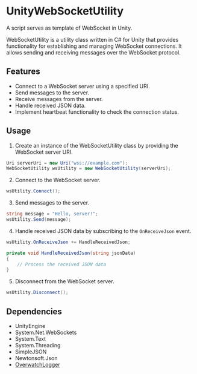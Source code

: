 # UnityWebSocketUtility
A script serves as template of WebSocket in Unity.

WebSocketUtility is a utility class written in C# for Unity that provides functionality for establishing and managing WebSocket connections. It allows sending and receiving messages over the WebSocket protocol.

## Features

- Connect to a WebSocket server using a specified URI.
- Send messages to the server.
- Receive messages from the server.
- Handle received JSON data.
- Implement heartbeat functionality to check the connection status.

## Usage

1. Create an instance of the WebSocketUtility class by providing the WebSocket server URI.

```csharp
Uri serverUri = new Uri("wss://example.com");
WebSocketUtility wsUtility = new WebSocketUtility(serverUri);
```

2. Connect to the WebSocket server.

```csharp
wsUtility.Connect();
```

3. Send messages to the server.

```csharp
string message = "Hello, server!";
wsUtility.Send(message);
```

4. Handle received JSON data by subscribing to the `OnReceiveJson` event.

```csharp
wsUtility.OnReceiveJson += HandleReceivedJson;

private void HandleReceivedJson(string jsonData)
{
    // Process the received JSON data
}
```

5. Disconnect from the WebSocket server.

```csharp
wsUtility.Disconnect();
```

## Dependencies

- UnityEngine
- System.Net.WebSockets
- System.Text
- System.Threading
- SimpleJSON
- Newtonsoft.Json
- [OverwatchLogger](https://github.com/Shepherd0619/OverwatchUnityLogger)

